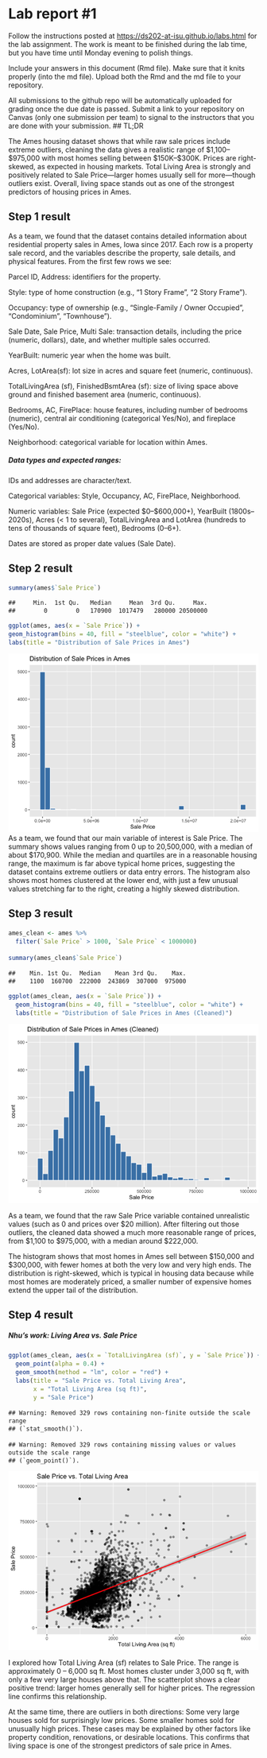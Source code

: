 
<!-- README.md is generated from README.Rmd. Please edit the README.Rmd file -->

# Lab report \#1

Follow the instructions posted at
<https://ds202-at-isu.github.io/labs.html> for the lab assignment. The
work is meant to be finished during the lab time, but you have time
until Monday evening to polish things.

Include your answers in this document (Rmd file). Make sure that it
knits properly (into the md file). Upload both the Rmd and the md file
to your repository.

All submissions to the github repo will be automatically uploaded for
grading once the due date is passed. Submit a link to your repository on
Canvas (only one submission per team) to signal to the instructors that
you are done with your submission. \## TL;DR

The Ames housing dataset shows that while raw sale prices include
extreme outliers, cleaning the data gives a realistic range of
\$1,100–\$975,000 with most homes selling between \$150K–\$300K. Prices
are right-skewed, as expected in housing markets. Total Living Area is
strongly and positively related to Sale Price—larger homes usually sell
for more—though outliers exist. Overall, living space stands out as one
of the strongest predictors of housing prices in Ames.

## Step 1 result

As a team, we found that the dataset contains detailed information about
residential property sales in Ames, Iowa since 2017. Each row is a
property sale record, and the variables describe the property, sale
details, and physical features. From the first few rows we see:

Parcel ID, Address: identifiers for the property.

Style: type of home construction (e.g., “1 Story Frame”, “2 Story
Frame”).

Occupancy: type of ownership (e.g., “Single-Family / Owner Occupied”,
“Condominium”, “Townhouse”).

Sale Date, Sale Price, Multi Sale: transaction details, including the
price (numeric, dollars), date, and whether multiple sales occurred.

YearBuilt: numeric year when the home was built.

Acres, LotArea(sf): lot size in acres and square feet (numeric,
continuous).

TotalLivingArea (sf), FinishedBsmtArea (sf): size of living space above
ground and finished basement area (numeric, continuous).

Bedrooms, AC, FirePlace: house features, including number of bedrooms
(numeric), central air conditioning (categorical Yes/No), and fireplace
(Yes/No).

Neighborhood: categorical variable for location within Ames.

##### Data types and expected ranges:

IDs and addresses are character/text.

Categorical variables: Style, Occupancy, AC, FirePlace, Neighborhood.

Numeric variables: Sale Price (expected \$0–\$600,000+), YearBuilt
(1800s–2020s), Acres (\< 1 to several), TotalLivingArea and LotArea
(hundreds to tens of thousands of square feet), Bedrooms (0–6+).

Dates are stored as proper date values (Sale Date).

## Step 2 result

``` r
summary(ames$`Sale Price`)
```

    ##     Min.  1st Qu.   Median     Mean  3rd Qu.     Max. 
    ##        0        0   170900  1017479   280000 20500000

``` r
ggplot(ames, aes(x = `Sale Price`)) + 
geom_histogram(bins = 40, fill = "steelblue", color = "white") +
labs(title = "Distribution of Sale Prices in Ames")
```

![](README_files/figure-gfm/unnamed-chunk-1-1.png)<!-- --> As a team, we
found that our main variable of interest is Sale Price. The summary
shows values ranging from 0 up to 20,500,000, with a median of about
\$170,900. While the median and quartiles are in a reasonable housing
range, the maximum is far above typical home prices, suggesting the
dataset contains extreme outliers or data entry errors. The histogram
also shows most homes clustered at the lower end, with just a few
unusual values stretching far to the right, creating a highly skewed
distribution.

## Step 3 result

``` r
ames_clean <- ames %>%
  filter(`Sale Price` > 1000, `Sale Price` < 1000000)

summary(ames_clean$`Sale Price`)
```

    ##    Min. 1st Qu.  Median    Mean 3rd Qu.    Max. 
    ##    1100  160700  222000  243869  307000  975000

``` r
ggplot(ames_clean, aes(x = `Sale Price`)) +
  geom_histogram(bins = 40, fill = "steelblue", color = "white") +
  labs(title = "Distribution of Sale Prices in Ames (Cleaned)")
```

![](README_files/figure-gfm/unnamed-chunk-2-1.png)<!-- -->

As a team, we found that the raw Sale Price variable contained
unrealistic values (such as 0 and prices over \$20 million). After
filtering out those outliers, the cleaned data showed a much more
reasonable range of prices, from \$1,100 to \$975,000, with a median
around \$222,000.

The histogram shows that most homes in Ames sell between \$150,000 and
\$300,000, with fewer homes at both the very low and very high ends. The
distribution is right-skewed, which is typical in housing data because
while most homes are moderately priced, a smaller number of expensive
homes extend the upper tail of the distribution.

## Step 4 result

##### Nhu’s work: Living Area vs. Sale Price

``` r
ggplot(ames_clean, aes(x = `TotalLivingArea (sf)`, y = `Sale Price`)) +
  geom_point(alpha = 0.4) +
  geom_smooth(method = "lm", color = "red") +
  labs(title = "Sale Price vs. Total Living Area",
       x = "Total Living Area (sq ft)",
       y = "Sale Price")
```

    ## Warning: Removed 329 rows containing non-finite outside the scale range
    ## (`stat_smooth()`).

    ## Warning: Removed 329 rows containing missing values or values outside the scale range
    ## (`geom_point()`).

![](README_files/figure-gfm/unnamed-chunk-3-1.png)<!-- -->

I explored how Total Living Area (sf) relates to Sale Price. The range
is approximately 0 – 6,000 sq ft. Most homes cluster under 3,000 sq ft,
with only a few very large houses above that. The scatterplot shows a
clear positive trend: larger homes generally sell for higher prices. The
regression line confirms this relationship.

At the same time, there are outliers in both directions: Some very large
houses sold for surprisingly low prices. Some smaller homes sold for
unusually high prices. These cases may be explained by other factors
like property condition, renovations, or desirable locations. This
confirms that living space is one of the strongest predictors of sale
price in Ames.
